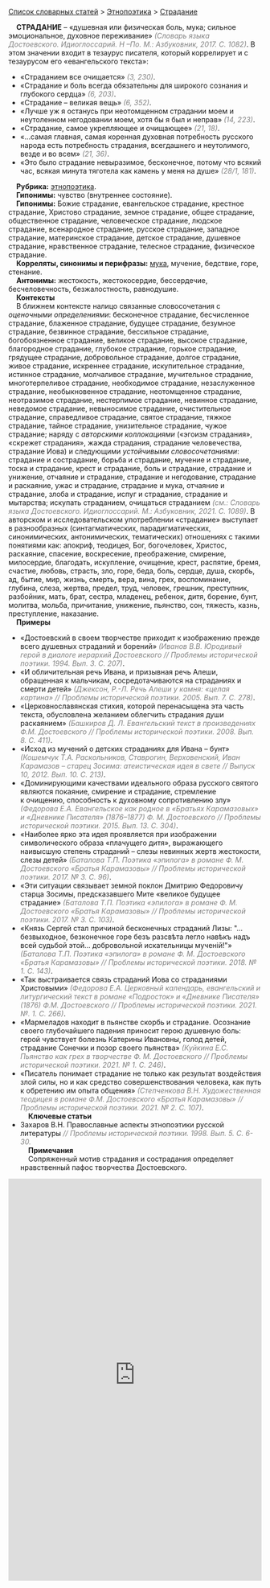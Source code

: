 <style>
st { color: Gray;
  font-style: italic;}
</style>

[Список словарных статей](https://thesaurus-dostoevsky.github.io/Thesaurus/) > [Этнопоэтика](ethnopoe.md) > [Страдание](страдание.md) 

&nbsp;&nbsp;&nbsp;&nbsp;**СТРАДАНИЕ** – «душевная или физическая боль, мука; сильное эмоциональное, духовное переживание» <st>(Словарь языка Достоевского. Идиоглоссарий. Н –По. М.: Азбуковник, 2017. С. 1082)</st>. В этом значении входит в тезаурус писателя, который коррелирует и с тезаурусом его «евангельского текста»:  
* «Страданием все очищается» <st>(3, 230)</st>.  
* «Страдание и боль всегда обязательны для широкого сознания и глубокого сердца» <st>(6, 203)</st>.  
* «Страдание – великая вещь» <st>(6, 352)</st>.
* «Лучше уж я останусь при неотомщенном страдании моем и неутоленном негодовании моем, хотя бы я был и неправ» <st>(14, 223)</st>.
* «Страдание, самое укрепляющее и очищающее» <st>(21, 18)</st>.  
* «…самая главная, самая коренная духовная потребность русского народа есть потребность страдания, всегдашнего и неутолимого, везде и во всем» <st>(21, 36)</st>.  
* «Это  было  страдание невыразимое,  бесконечное, потому что всякий час, всякая минута тяготела как камень  у меня на душе» <st>(28/1,  181)</st>.    

&nbsp;&nbsp;&nbsp;&nbsp;**Рубрика:** [этнопоэтика](ethnopoe.md).  
&nbsp;&nbsp;&nbsp;&nbsp;**Гипонимы:** чувство (внутреннее состояние).  
&nbsp;&nbsp;&nbsp;&nbsp;**Гипонимы:** Божие  страдание,  евангельское  страдание, крестное страдание, Христово  страдание, земное страдание, общее  страдание, общественное страдание, человеческое страдание, людское страдание, всенародное  страдание,  русское страдание, западное  страдание, материнское  страдание, детское страдание,  душевное страдание, нравственное страдание, телесное страдание, физическое страдание.  
&nbsp;&nbsp;&nbsp;&nbsp;**Корреляты, синонимы и перифразы:** [мука](мука.md), мучение, бедствие, горе, стенание.  
&nbsp;&nbsp;&nbsp;&nbsp;**Антонимы:** жестокость, жестокосердие, бессердечие, бесчеловечность, безжалостность, равнодушие.  
&nbsp;&nbsp;&nbsp;&nbsp;**Контексты**  
&nbsp;&nbsp;&nbsp;&nbsp;В ближнем контексте налицо связанные словосочетания с *оценочными определениями*: бесконечное страдание, бесчисленное страдание, блаженное страдание, будущее страдание, безумное страдание, безвинное страдание,  бессильное страдание, богобоязненное страдание, великое страдание, высокое страдание, благородное страдание, глубокое страдание, горькое страдание, грядущее страдание, добровольное страдание, долгое страдание, живое страдание, искреннее  страдание, искупительное страдание, истинное  страдание, молчаливое страдание, мучительное  страдание, многотерпеливое страдание, необходимое страдание,  незаслуженное страдание, необыкновенное страдание, неотомщенное страдание, неотразимое  страдание, нестерпимое страдание, невинное страдание, неведомое  страдание, невыносимое страдание, очистительное страдание, справедливое  страдание, святое страдание, тяжкое страдание, тайное страдание, унизительное страдание, чужое страдание; наряду с *авторскими коллокациями* («эгоизм страдания», «скрежет страдания», жажда страдания, страдание человечества, страдание Иова) и следующими *устойчивыми словосочетаниями*: страдание и сострадание, борьба и страдание,  мучение и страдание, тоска и страдание, крест и страдание,  боль и страдание, страдание и унижение,  отчаяние и страдание, страдание и негодование, страдание и раскаяние, ужас и страдание, страдание и мука,  отчаяние и страдание,  злоба и страдание, испуг и страдание, страдание и мытарства;  искупать страданием,  очищаться страданием <st>(см.: Словарь языка Достоевского. Идиоглоссарий. М.: Азбуковник, 2021. С. 1089)</st>. В авторском и исследовательском употреблении «страдание»  выступает в разнообразных (синтагматических, парадигматических, синонимических, антонимических, тематических) отношениях с такими  понятиями как: апокриф, теодицея, Бог, богочеловек, Христос,  раскаяние, спасение,  воскресение, преображение, смирение, милосердие, благодать, искупление, очищение, крест, распятие, бремя, счастие, любовь, страсть, зло, горе, беда, боль, сердце, душа, скорбь, ад, бытие, мир, жизнь, смерть, вера, вина, грех, воспоминание, глубина, слеза, жертва, предел, труд, человек, грешник, преступник, разбойник, мать, брат, сестра, младенец, ребенок, дитя, борение, бунт, молитва, мольба, причитание, унижение, пьянство, сон, тяжесть, казнь, преступление, наказание.  
&nbsp;&nbsp;&nbsp;&nbsp;**Примеры**  
* «Достоевский в своем творчестве приходит к изображению прежде всего душевных страданий и борений» <st>(Иванов В.В. Юродивый герой в диалоге иерархий Достоевского // Проблемы исторической поэтики. 1994. Вып. 3. С. 207)</st>.
* «И обличительная речь Ивана, и призывная речь Алеши, обращенная к мальчикам, сосредотачиваются на страданиях и смерти детей» <st>(Джексон, Р.-Л. Речь Алеши у камня: «целая картина» // Проблемы исторической поэтики. 2005. Вып. 7. С. 278)</st>.
* «Церковнославянская стихия, которой перенасыщена эта часть текста, обусловлена желанием облегчить страдания души раскаянием» <st>(Башкиров Д. Л. Евангельский текст в произведениях Ф.М. Достоевского // Проблемы исторической поэтики. 2008. Вып. 8. С. 411)</st>.
* «Исход из мучений о детских страданиях для Ивана – бунт» <st>(Кошемчук Т.А. Раскольников, Ставрогин, Верховенский, Иван Карамазов – старец Зосима: атеистическая идея в свете  // Выпуск 10, 2012. Вып. 10. С. 213)</st>.
* «Доминирующими качествами идеального образа русского святого являются покаяние, смирение и страдание, стремление к очищению, способность к духовному сопротивлению злу» <st>(Федорова Е.А. Евангельское как родное в «Братьях Карамазовых» и «Дневнике Писателя» (1876–1877) Ф. М. Достоевского // Проблемы исторической поэтики. 2015. Вып. 13. С. 304)</st>.
* «Наиболее ярко эта идея проявляется при  изображении символического образа «плачущего дитя», выражающего наивысшую степень страданий – слезы невинных жертв жестокости, слезы детей» <st>(Баталова Т.П. Поэтика «эпилога» в романе Ф. М. Достоевского «Братья Карамазовы» // Проблемы исторической поэтики. 2017. № 3. С. 96)</st>.
* «Эти ситуации связывает земной поклон Дмитрию Федоровичу старца Зосимы, предсказавшего Мите «великое будущее страдание» <st>(Баталова Т.П. Поэтика «эпилога» в романе Ф. М. Достоевского «Братья Карамазовы» // Проблемы исторической поэтики. 2017. № 3. С. 103)</st>.
* «Князь Сергей стал причиной  бесконечных страданий Лизы: "…безвыходное, безконечное горе безъ разсвѣта легло навѣкъ надъ всей судьбой этой… добровольной искательницы мученiй!"» <st>(Баталова Т.П. Поэтика «эпилога» в романе Ф. М. Достоевского «Братья Карамазовы» // Проблемы исторической поэтики. 2018. № 1. С. 143)</st>.
* «Так выстраивается связь страданий Иова со страданиями Христовыми» <st>(Федорова Е.А. Церковный календарь, евангельский и литургический текст в романе «Подросток» и «Дневнике Писателя» (1876) Ф.М. Достоевского // Проблемы исторической поэтики. 2021. №. 1. С. 266)</st>.
* «Мармеладов находит в пьянстве скорбь и страдание. Осознание своего глубочайшего падения приносит герою душевную боль: герой чувствует болезнь Катерины Ивановны, голод детей, страдание Сонечки и позор своего пьянства» <st>(Куйкина Е.С. Пьянство как грех в творчестве Ф. М. Достоевского // Проблемы исторической поэтики. 2021. № 1. С. 246)</st>.
* «Писатель понимает страдание не только как результат воздействия злой силы, но и как средство совершенствования человека, как путь к обретению им опыта общения» <st>(Степченкова В.Н. Художественная теодицея в романе Ф.М. Достоевского «Братья Карамазовы» // Проблемы исторической поэтики.  2021. № 2. С. 107)</st>.  <br>
&nbsp;&nbsp;&nbsp;&nbsp;**Ключевые статьи**  
* Захаров В.Н. Православные аспекты этнопоэтики русской литературы <st>// Проблемы исторической поэтики. 1998. Вып. 5.  С. 6-30.</st>  <br>
&nbsp;&nbsp;&nbsp;&nbsp;**Примечания**  
&nbsp;&nbsp;&nbsp;&nbsp;Сопряженный мотив страдания и сострадания определяет нравственный пафос творчества Достоевского.

<iframe src="https://thesaurus-dostoevsky.github.io/nk/страдание.html" style="border:0px;width:100%;height:800px" allowfullscreen="true" webkitallowfullscreen="true" mozallowfullscreen="true">
